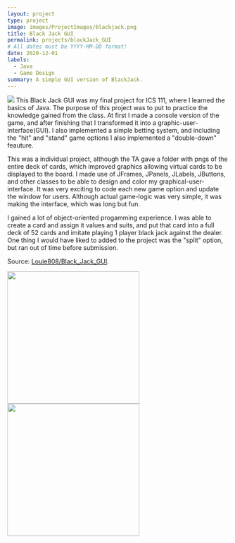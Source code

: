 ```yaml
---
layout: project
type: project
image: images/ProjectImages/blackjack.png
title: Black Jack GUI
permalink: projects/blackJack_GUI
# All dates must be YYYY-MM-DD format!
date: 2020-12-01
labels:
  - Java
  - Game Design
summary: A simple GUI version of BlackJack.
---
```

<img class="ui small left floated image" src="https://louie808.github.io/images/ProjectImages/blackjack.png">
This Black Jack GUI was my final project for ICS 111, where I learned the basics of Java. The purpose of this project was to put to practice the knowledge gained from the class. At first I made a console version of the game, and after finishing that I transformed it into a graphic-user-interface(GUI). I also implemented a simple betting system, and including the "hit" and "stand" game options I also implemented a "double-down" feauture.

This was a individual project, although the TA gave a folder with pngs of the entire deck of cards, which improved graphics allowing virtual cards to be displayed to the board. I made use of JFrames, JPanels, JLabels, JButtons, and other classes to be able to design and color my graphical-user-interface. It was very exciting to code each new game option and update the window for users. Although actual game-logic was very simple, it was making the interface, which was long but fun.

I gained a lot of object-oriented progamming experience. I was able to create a card and assign it values and suits, and put that card into a full deck of 52 cards and imitate playing 1 player black jack against the dealer. One thing I would have liked to added to the project was the "split" option, but ran out of time before submission.

Source: <a href = "https://github.com/Louie808/Black_Jack_GUI"><i class="large github icon"></i>Louie808/Black_Jack_GUI</a>.

<div style="display:center">
  <img src="https://louie808.github.io/images/ProjectImages/bj_ss1.png" style="height:300px" class="ui fluid image">
  <img src="https://louie808.github.io/images/ProjectImages/bj_ss2.png" style="height:300px" class="ui fluid image">
</div>
